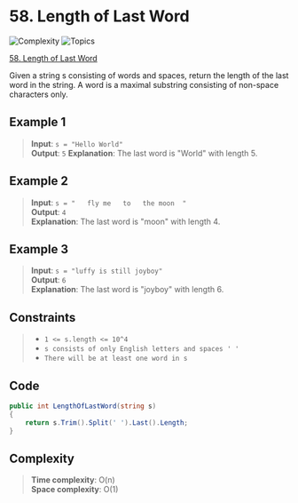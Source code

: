 # 58. Length of Last Word

![Complexity](https://img.shields.io/badge/easy-green)
![Topics](https://img.shields.io/badge/string-blue)

[58. Length of Last Word](https://leetcode.com/problems/length-of-last-word/description/)

Given a string s consisting of words and spaces, return the length of the last word in the string. A word is a maximal
substring consisting of non-space characters only.

## Example 1

> **Input**: `s = "Hello World"`  
> **Output**: `5`
> **Explanation**: The last word is "World" with length 5.

## Example 2

> **Input**: `s = "   fly me   to   the moon  "`  
> **Output**: `4`  
> **Explanation**: The last word is "moon" with length 4.

## Example 3

> **Input**: `s = "luffy is still joyboy"`  
> **Output**: `6`  
> **Explanation**: The last word is "joyboy" with length 6.

## Constraints

> - `1 <= s.length <= 10^4`
> - `s consists of only English letters and spaces ' '`
> - `There will be at least one word in s`

## Code

```csharp
public int LengthOfLastWord(string s)
{
    return s.Trim().Split(' ').Last().Length;
}
```

## Complexity

> **Time complexity**: O(n)  
> **Space complexity**: O(1)